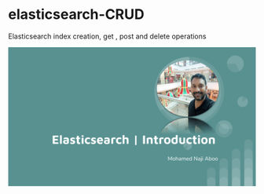 # elasticsearch-CRUD
Elasticsearch index creation, get , post and delete operations


[![Watch the video](elastic_1.png)](https://youtu.be/PRqIXoWwCug)

